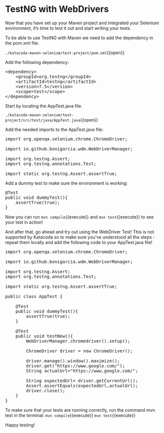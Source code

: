 # TestNG with WebDrivers

Now that you have set up your Maven project and integrated your Selenium environment, it’s time to test it out and start writing your tests. 

To be able to use TestNG with Maven we need to add the dependency in the pom.xml file.

`./katacoda-maven-selenium/test-project/pom.xml`{{open}}

Add the following dependency: 

<pre class="file" data-filename="./katacoda-maven-selenium/test-project/pom.xml" data-target="insert"  data-marker="<!--Add dependency for TestNG-->">
&lt;dependency>
    &lt;groupId>org.testng&lt;/groupId>
    &lt;artifactId>testng&lt;/artifactId>
    &lt;version>7.5&lt;/version>
    &lt;scope>test&lt;/scope>
&lt;/dependency>
</pre>

Start by locating the AppTest.java file.

`./katacoda-maven-selenium/test-project/src/test/java/AppTest.java`{{open}}

Add the needed imports to the AppTest.java file:

<pre class="file" data-filename="./katacoda-maven-selenium/test-project/src/test/java/AppTest.java" data-target="insert"  data-marker="//Add imports here">
import org.openqa.selenium.chrome.ChromeDriver;

import io.github.bonigarcia.wdm.WebDriverManager;

import org.testng.Assert;
import org.testng.annotations.Test;

import static org.testng.Assert.assertTrue;
</pre>



Add a dummy test to make sure the environment is working:

<pre class="file" data-filename="./katacoda-maven-selenium/test-project/src/test/java/AppTest.java" data-target="insert"  data-marker="//Add dummyTest here">
@Test
public void dummyTest(){
    assertTrue(true);
}
</pre>


Now you can run `mvn compile`{{execute}} and `mvn test`{{execute}} to see your test in action!

And after that, go ahead and try out using the WebDriver Test! 
This is not supported by Katacoda so to make sure you've understood all the steps - repeat them locally and add the following code to your AppTest.java file!


<pre class="file" data-target="clipboard">
import org.openqa.selenium.chrome.ChromeDriver;

import io.github.bonigarcia.wdm.WebDriverManager;

import org.testng.Assert;
import org.testng.annotations.Test;

import static org.testng.Assert.assertTrue;

public class AppTest {
    
    @Test
    public void dummyTest(){
        assertTrue(true);
    }

    @Test
    public void testNew(){
        WebDriverManager.chromedriver().setup();

        ChromeDriver driver = new ChromeDriver();

        driver.manage().window().maximize();
        driver.get("https://www.google.com/");
        String actualUrl="https://www.google.com/";

        String expectedUrl= driver.getCurrentUrl();
        Assert.assertEquals(expectedUrl,actualUrl);
        driver.close();
    }
}
</pre>

To make sure that your tests are running correctly, run the command mvn test in the terminal:
`mvn compile`{{execute}}
`mvn test`{{execute}}

Happy testing! 